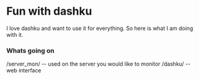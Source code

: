 # Fun with dashku

I love dashku and want to use it for everything. So here is what I am doing with it.

### Whats going on

/server_mon/ -- used on the server you would like to monitor
/dashku/ -- web interface

